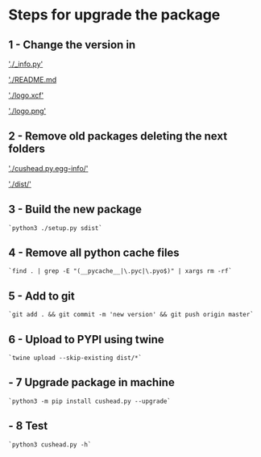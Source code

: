 # Steps for upgrade the package

## 1 - Change the version in

['./_info.py'](./_info.py)

['./README.md](./README.md)

['./logo.xcf'](./logo.xcf)

['./logo.png'](./logo.png)

## 2 - Remove old packages deleting the next folders

['./cushead.py.egg-info/'](./cushead.py.egg-info/.)

['./dist/'](./dist/.)

## 3 - Build the new package

    `python3 ./setup.py sdist`

## 4 - Remove all python cache files

    `find . | grep -E "(__pycache__|\.pyc|\.pyo$)" | xargs rm -rf`

## 5 - Add to git

    `git add . && git commit -m 'new version' && git push origin master`

## 6 - Upload to PYPI using twine

    `twine upload --skip-existing dist/*`

## - 7 Upgrade package in machine

    `python3 -m pip install cushead.py --upgrade`

## - 8 Test

    `python3 cushead.py -h`
